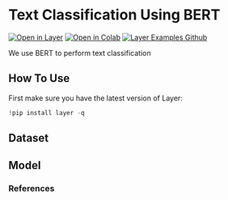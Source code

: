 # Text Classification Using BERT

[![Open in Layer](https://development.layer.co/assets/badge.svg)](https://app.layer.ai/douglas_mcilwraith/bert-text-classification/) [![Open in Colab](https://colab.research.google.com/assets/colab-badge.svg)](https://colab.research.google.com/github/layerai/examples/blob/main/bert-text-classification/bert-text-classification.ipynb) [![Layer Examples Github](https://badgen.net/badge/icon/github?icon=github&label)](https://github.com/layerai/examples/tree/main/bert-text-classification)

We use BERT to perform text classification

## How To Use

First make sure you have the latest version of Layer:

```python
!pip install layer -q
```

## Dataset


## Model



### References

